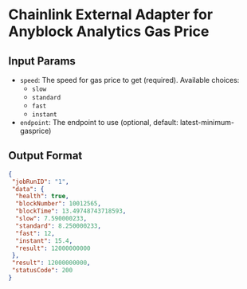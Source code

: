 # Chainlink External Adapter for Anyblock Analytics Gas Price

## Input Params

- `speed`: The speed for gas price to get (required). Available choices:
    - `slow`
    - `standard`
    - `fast`
    - `instant`
- `endpoint`: The endpoint to use (optional, default: latest-minimum-gasprice)

## Output Format

```json
{
 "jobRunID": "1",
 "data": {
  "health": true,
  "blockNumber": 10012565,
  "blockTime": 13.49748743718593,
  "slow": 7.590000233,
  "standard": 8.250000233,
  "fast": 12,
  "instant": 15.4,
  "result": 12000000000
 },
 "result": 12000000000,
 "statusCode": 200
}
```
